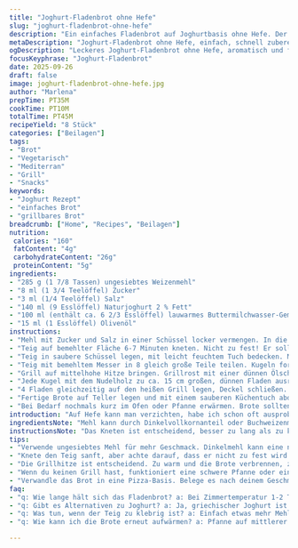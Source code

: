 ```yaml
---
title: "Joghurt-Fladenbrot ohne Hefe"
slug: "joghurt-fladenbrot-ohne-hefe"
description: "Ein einfaches Fladenbrot auf Joghurtbasis ohne Hefe. Der Teig wird mit Mehl, Zucker, Salz, Naturjoghurt und leicht warmem Wasser sowie Olivenöl zubereitet. Statt Wasser kann Buttermilch verwendet werden für eine leichte Säure. Der Teig wird kurz geknetet, ruhen gelassen, dann in Kugeln geteilt, die man ausrollt und auf dem Grill bei mittlerer bis hoher Hitze schnell backt. Die Brote blähen sich und bekommen leichte Röstaromen. Ideal als Beilage oder für Vegetarier und Allergiker, die auf Hefe verzichten müssen."
metaDescription: "Joghurt-Fladenbrot ohne Hefe, einfach, schnell zubereitet. Ideal für Grillabende oder als Beilage zu verschiedenen Gerichten."
ogDescription: "Leckeres Joghurt-Fladenbrot ohne Hefe, aromatisch und fluffig, perfekt für jede Gelegenheit."
focusKeyphrase: "Joghurt-Fladenbrot"
date: 2025-09-26
draft: false
image: joghurt-fladenbrot-ohne-hefe.jpg
author: "Marlena"
prepTime: PT35M
cookTime: PT10M
totalTime: PT45M
recipeYield: "8 Stück"
categories: ["Beilagen"]
tags:
- "Brot"
- "Vegetarisch"
- "Mediterran"
- "Grill"
- "Snacks"
keywords:
- "Joghurt Rezept"
- "einfaches Brot"
- "grillbares Brot"
breadcrumb: ["Home", "Recipes", "Beilagen"]
nutrition: 
 calories: "160"
 fatContent: "4g"
 carbohydrateContent: "26g"
 proteinContent: "5g"
ingredients:
- "285 g (1 7/8 Tassen) ungesiebtes Weizenmehl"
- "8 ml (1 3/4 Teelöffel) Zucker"
- "3 ml (1/4 Teelöffel) Salz"
- "140 ml (9 Esslöffel) Naturjoghurt 2 % Fett"
- "100 ml (enthält ca. 6 2/3 Esslöffel) lauwarmes Buttermilchwasser-Gemisch"
- "15 ml (1 Esslöffel) Olivenöl"
instructions:
- "Mehl mit Zucker und Salz in einer Schüssel locker vermengen. In die Mitte eine Mulde drücken, Jogurt, lauwarmes Buttermilchwasser-Gemisch und Olivenöl hineingeben. Mit der Gabel von innen nach außen einarbeiten, bis alles bindet."
- "Teig auf bemehlter Fläche 6-7 Minuten kneten. Nicht zu fest! Er soll geschmeidig und elastisch sein, der Fingerabdruck sollte sich leicht zurückziehen."
- "Teig in saubere Schüssel legen, mit leicht feuchtem Tuch bedecken. Mindestens 50-60 Minuten bei Raumtemperatur ruhen lassen. Wichtig für die Feuchtigkeit und die spätere Blasenbildung."
- "Teig mit bemehltem Messer in 8 gleich große Teile teilen. Kugeln formen und locker auf bemehlter Fläche verteilen. 8-12 Minuten ohne Abdeckung entspannen lassen. Das macht sie geschmeidiger und leichter auszurollen."
- "Grill auf mittelhohe Hitze bringen. Grillrost mit einer dünnen Ölschicht bestreichen, sonst klebt der Teig fest."
- "Jede Kugel mit dem Nudelholz zu ca. 15 cm großen, dünnen Fladen ausrollen. Fladen nicht zu dünn, sonst reißen sie zu schnell. Mit etwas Mehl bestäuben, bei Bedarf auffüllen."
- "4 Fladen gleichzeitig auf den heißen Grill legen, Deckel schließen. Nach ca. 1 Minute erste Blasen entdecken, Fladen vorsichtig wenden. Noch etwa 50 Sekunden backen, bis sich goldbraune Flecken bilden. Das Knistern und Aufquellen sind Signale für den richtigen Moment."
- "Fertige Brote auf Teller legen und mit einem sauberen Küchentuch abdecken. So bleiben sie warm und feucht, sonst werden sie schnell trocken und hart."
- "Bei Bedarf nochmals kurz im Ofen oder Pfanne erwärmen. Brote sollten innen weich, außen leicht knusprig sein."
introduction: "Auf Hefe kann man verzichten, habe ich schon oft ausprobiert. Joghurt macht den Teig so elastisch, dass das Brot trotzdem schön aufgeht, wenn man die Ruhezeiten einhält. Wichtig ist die Balance zwischen Feuchtigkeit und Knetzeit, sonst wird das Ergebnis zu zäh oder zu trocken. Die Buttermilch im Wasser sorgt für einen kleinen Kick Säure, der die Brote etwas aromatischer macht, ohne dass sie sauer schmecken. Wer keinen Grill hat, kann auch eine schwere Pfanne oder Grillpfanne nehmen. Schnell aufgepufft, leicht aufgebläht – und die Röstaromen vom Grill geben dem Brot den Charakter, die man sonst von Hefeteig kennt. Perfekt als schneller Snack oder Beilage zu Salat und Dips."
ingredientsNote: "Mehl kann durch Dinkelvollkornanteil oder Buchweizenmehl bis zu 30 % ersetzt werden für mehr Biss und nussigen Geschmack. Statt Naturjoghurt kann griechischer Joghurt genommen werden, dann etwas verdünnen – er ist dicker und bindet stärker. Zucker nicht weglassen, er unterstützt die leichte Bräunung. Salz immer genau dosieren, sonst wird der Teig fade oder zu hart. Buttermilchwasser ist der Trick, habe ich von einer alten Bäckerin gelernt – mildert den Geschmack und macht luftige Konsistenz möglich ohne Hefe. Olivenöl kann durch neutrales Öl ersetzt werden, aber das Aroma geht verloren."
instructionsNote: "Das Kneten ist entscheidend, besser zu lang als zu kurz, man merkt es an der Elastizität. Teig soll weich, aber nicht klebrig sein. Ruhezeit unbedingt einhalten, sonst reißt der Teig beim Ausrollen. Fladen nicht zu dünn ausrollen, sonst trocknen sie zu schnell aus – besser etwas dicker lassen, das gibt fluffige Brote. Grillplatten oder Grillrost müssen sauber und gut geölt sein, sonst kleben die Fladen. Hitze ist ausschlaggebend für die Blasenbildung; nicht zu niedrig, sonst werden die Brote hart. Immer mit geschlossenen Deckel grillen, die Hitze im Grill fördert das Aufquellen und Garen. Abdecken nach dem Grillen verhindert, dass die Brote zu trocken werden. Wer keine Grillmöglichkeit hat, kann alternativ eine Gusseisenpfanne oder Backofen bei 220 °C mit Pizzastein verwenden, aber der typische Grillgeschmack fehlt dann."
tips:
- "Verwende ungesiebtes Mehl für mehr Geschmack. Dinkelmehl kann eine nussige Note hinzufügen. Experimente mit 30 % Buchweizenmehl sind auch interessant. Achte auf die Konsistenz des Teigs. Zu viel Mehl macht es trocken."
- "Knete den Teig sanft, aber achte darauf, dass er nicht zu fest wird. Ein Fingerschnappen sollte klar spürbar sein. Lass ihn ruhen, auch wenn du ungeduldig bist. Die Ruhezeit sorgt für Blasenbildung und die gewünschte Textur. Variiere die Menge an Joghurt für mehr Feuchtigkeit."
- "Die Grillhitze ist entscheidend. Zu warm und die Brote verbrennen, zu kühl werden sie hart. Ein Grillthermometer kann hier helfen. Diese Brote sprechen förmlich beim Backen; hör auf die Geräusche. Knistern ist ein gutes Zeichen. Abdecken nach dem Grillen bewahrt die Feuchtigkeit. Denk daran, die Grillplatte gut einzufetten."
- "Wenn du keinen Grill hast, funktioniert eine schwere Pfanne oder ein Backofen gut. Achte aber darauf, dass die Hitze gleichmäßig verteilt ist. Verwende einen Pizzastein für den Ofen; er kann den Brotgeschmack intensivieren. Das Geräusch, wenn das Brot auf die heiße Fläche trifft, gibt dir ein gutes Gefühl für die Temperatur."
- "Verwandle das Brot in eine Pizza-Basis. Belege es nach deinem Geschmack, auch ohne lange Teigzeit. Experimentiere mit verschiedenen Käsesorten oder Gemüsen. Zögere nicht, Reste kreativ zu verwerten; das gibt dem Gericht eine neue Dimension. Mach dir eine kleine Pizzastation während des Grillens."
faq:
- "q: Wie lange hält sich das Fladenbrot? a: Bei Zimmertemperatur 1-2 Tage. Kühl lagern, um es frisch zu halten. Für längere Haltbarkeit, abdecken und im Kühlschrank aufbewahren."
- "q: Gibt es Alternativen zu Joghurt? a: Ja, griechischer Joghurt ist eine gute Wahl; etwas verdünnen. Auch pflanzliche Joghurts können getestet werden. Sie beeinflussen den Geschmack leicht."
- "q: Was tun, wenn der Teig zu klebrig ist? a: Einfach etwas mehr Mehl hinzufügen. Nicht vergessen, dass die Feuchtigkeit variieren kann. Zu viel Flüssigkeit kann es schwer machen, den Teig zu formen."
- "q: Wie kann ich die Brote erneut aufwärmen? a: Pfanne auf mittlerer Hitze ist ideal, kurz butter hinzufügen. Oder kurz im Ofen bei niedriger Temperatur warmhalten. Achte darauf, dass sie nicht austrocknen."

---
```

